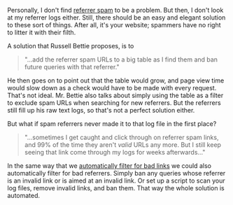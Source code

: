 <!--
title: Killing referrer spam
created: 16 January 2005 - 11:12 am
updated: 16 January 2005 - 12:08 am
slug: filter-links
tags: spam
-->

Personally, I don't find [referrer spam][rs] to be a problem. But then, I don't
look at my referrer logs either. Still, there should be an easy and elegant
solution to these sort of things. After all, it's your website; spammers have no
right to litter it with their filth.

A solution that Russell Bettie proposes, is to

> "...add the referrer spam URLs to a big table as I find them and ban future
> queries with that referrer."

He then goes on to point out that the table would grow, and page view time would
slow down as a check would have to be made with every request. That's not ideal.
Mr. Bettie also talks about simply using the table as a filter to exclude spam
URLs when searching for new referrers. But the referrers still fill up his raw
text logs, so that's not a perfect solution either.

But what if spam referrers never made it to that log file in the first place?

> "...sometimes I get caught and click through on referrer spam links, and 99%
> of the time they aren't _valid_ URLs any more. But I still keep seeing that
> link come through my logs for weeks afterwards..."

In the same way that we [automatically filter for bad links][alc] we could also
automatically filter for bad referrers. Simply ban any queries whose referrer is
an invalid link or is aimed at an invalid link. Or set up a script to scan your
log files, remove invalid links, and ban them. That way the whole solution is
automated.


[rs]: http://www.russellbeattie.com/notebook/1008250.html "Russell Beattie (Russell Bettie's Notebook): Referrer Spam"
[alc]: /2004/12/check-links "Frank Mitchell (Can't Count Sheep): Automatic link checking"
